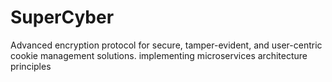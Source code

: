 # SuperCyber
Advanced encryption protocol for secure, tamper-evident, and user-centric cookie management solutions. implementing microservices architecture principles
